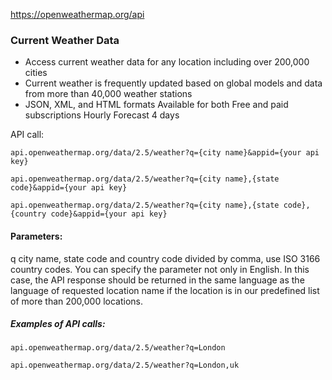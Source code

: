 https://openweathermap.org/api

### Current Weather Data
- Access current weather data for any location including over 200,000 cities
- Current weather is frequently updated based on global models and data from more than 40,000 weather stations
- JSON, XML, and HTML formats
Available for both Free and paid subscriptions
Hourly Forecast 4 days

API call:
```
api.openweathermap.org/data/2.5/weather?q={city name}&appid={your api key}
```
```
api.openweathermap.org/data/2.5/weather?q={city name},{state code}&appid={your api key}
```
```
api.openweathermap.org/data/2.5/weather?q={city name},{state code},{country code}&appid={your api key}
```

#### Parameters:
q city name, state code and country code divided by comma, use ISO 3166 country codes. You can specify the parameter not only in English. In this case, the API response should be returned in the same language as the language of requested location name if the location is in our predefined list of more than 200,000 locations.

##### Examples of API calls:
```
api.openweathermap.org/data/2.5/weather?q=London
```
```
api.openweathermap.org/data/2.5/weather?q=London,uk
```